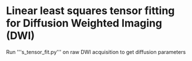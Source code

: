 # Linear least squares tensor fitting for Diffusion Weighted Imaging (DWI)

Run '''s_tensor_fit.py''' on raw DWI acquisition to get diffusion parameters
